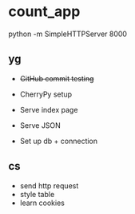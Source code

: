 count_app
=========
python -m SimpleHTTPServer 8000

yg
------
* ~~GitHub commit testing~~
* CherryPy setup
* Serve index page
* Serve JSON

* Set up db + connection

cs
------
* send http request
* style table
* learn cookies
